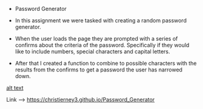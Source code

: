 * Password Generator

* In this assignment we were tasked with creating a random password generator.

* When the user loads the page they are prompted with a series of confirms about the criteria of the password.
Specifically if they would like to include numbers, special characters and capital letters.

* After that I created a function to combine to possible characters with the results from the confirms to get a password the user has narrowed down.

[alt text](./images/PWGEN_Screenshot.jpg) 

Link --> https://christierney3.github.io/Password_Generator